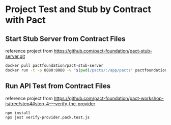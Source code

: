# Project Test and Stub by Contract with Pact

## Start Stub Server from Contract Files

reference project from <https://github.com/pact-foundation/pact-stub-server.git>

```sh
docker pull pactfoundation/pact-stub-server
docker run -t -p 8080:8080 -v "$(pwd)/pacts/:/app/pacts" pactfoundation/pact-stub-server -p 8080 -d pacts
```

## Run API Test from Contract Files

reference project from <https://github.com/pact-foundation/pact-workshop-js/tree/step4#step-4---verify-the-provider>

```sh
npm install
npx jest verify-provider.pack.test.js
```
